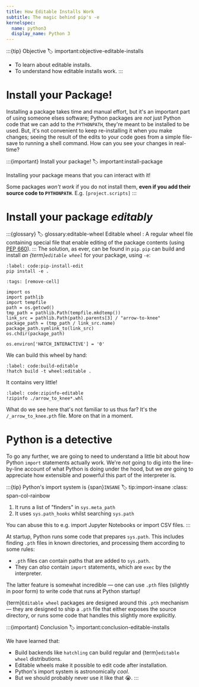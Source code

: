 ```yaml
---
title: How Editable Installs Work
subtitle: The magic behind pip's -e
kernelspec:
  name: python3
  display_name: Python 3
---
```


:::{tip} Objective
:label: important:objective-editable-installs

- To learn about editable installs.
- To understand how editable installs work.
  :::

# Install your Package!

Installing a package takes time and manual effort, but it's an important part of using someone elses software; Python packages are _not_ just Python code that we can add to the `PYTHONPATH`, they're meant to be installed to be used. But, it's not convenient to keep re-installing it when you make changes; seeing the result of the edits to your code goes from a simple file-save to running a shell command. How can you see your changes in real-time?

:::{important} Install your package!
:label: important:install-package

Installing your package means that you can interact with it!

Some packages _won't work_ if you do not install them, **even if you add their source code to `PYTHONPATH`**. E.g. `[project.scripts]`
:::

# Install your package _editably_

:::{glossary}
:label: glossary:editable-wheel
Editable wheel
: A regular wheel file containing special file that enable editing of the package contents (using [PEP 660](https://peps.python.org/pep-0660/)).
:::
The solution, as ever, can be found in `pip`. `pip` can build and install _an {term}`editable wheel`_ for your package, using `-e`:

```{code} shell
:label: code:pip-install-edit
pip install -e .
```

```{code-cell} python3
:tags: [remove-cell]

import os
import pathlib
import tempfile
path = os.getcwd()
tmp_path = pathlib.Path(tempfile.mkdtemp())
link_src = pathlib.Path(path).parents[3] / "arrow-to-knee"
package_path = (tmp_path / link_src.name)
package_path.symlink_to(link_src)
os.chdir(package_path)

os.environ['HATCH_INTERACTIVE'] = '0'
```

We can build this wheel by hand:

```{code-cell} python3
:label: code:build-editable
!hatch build -t wheel:editable .
```

It contains very little!

```{code-cell} python3
:label: code:zipinfo-editable
!zipinfo ./arrow_to_knee*.whl
```

What do we see here that's not familiar to us thus far? It's the `/_arrow_to_knee.pth` file. More on that in a moment.

# Python is a detective

To go any further, we are going to need to understand a little bit about how Python `import` statements actually work. We're _not_ going to dig into the line-by-line account of what Python is doing under the hood, but we _are_ going to appreciate how extensible and powerful this part of the interpreter is.

:::{tip} Python's import system is {span}`INSANE`
:label: tip:import-insane
:class: span-col-rainbow

1. It runs a list of "finders" in `sys.meta_path`
2. It uses `sys.path_hooks` whilst searching `sys.path`

You can abuse this to e.g. import Jupyter Notebooks or import CSV files.
:::

At startup, Python runs some code that prepares `sys.path`. This includes finding `.pth` files in known directories, and processing them according to some rules:

- `.pth` files can contain paths that are added to `sys.path`.
- They can _also_ contain `import` statements, which are `exec` by the interpreter.

The latter feature is somewhat incredible — one can use `.pth` files (slightly in poor form) to write code that runs at Python startup!

{term}`Editable wheel` packages are designed around this `.pth` mechanism — they are designed to ship a `.pth` file that either exposes the source directory, or runs some code that handles this slightly more explicitly.

:::{important} Conclusion
:label: important:conclusion-editable-installs

We have learned that:

- Build backends like `hatchling` can build regular and {term}`editable wheel` distributions.
- Editable wheels make it possible to edit code after installation.
- Python's import system is astronomically _cool_.
- But we should probably never use it like that 😭.
  :::
